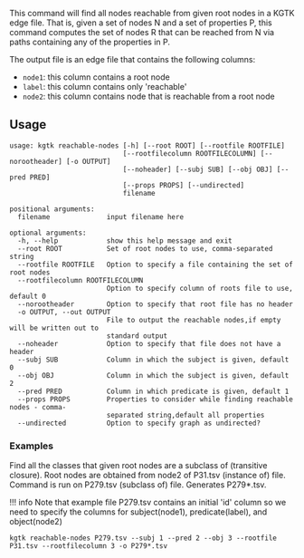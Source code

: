 This command will find all nodes reachable from given root nodes in a KGTK edge file. That is, given a set of nodes N and a set of properties P, this command computes the set of nodes R that can be reached from N via paths containing any of the properties in P.

The output file is an edge file that contains the following columns:

- `node1`: this column contains a root node
- `label`: this column contains only 'reachable'
- `node2`: this column contains node that is reachable from a root node

## Usage
```
usage: kgtk reachable-nodes [-h] [--root ROOT] [--rootfile ROOTFILE]
                            [--rootfilecolumn ROOTFILECOLUMN] [--norootheader] [-o OUTPUT]
                            [--noheader] [--subj SUB] [--obj OBJ] [--pred PRED]
                            [--props PROPS] [--undirected]
                            filename

positional arguments:
  filename              input filename here

optional arguments:
  -h, --help            show this help message and exit
  --root ROOT           Set of root nodes to use, comma-separated string
  --rootfile ROOTFILE   Option to specify a file containing the set of root nodes
  --rootfilecolumn ROOTFILECOLUMN
                        Option to specify column of roots file to use, default 0
  --norootheader        Option to specify that root file has no header
  -o OUTPUT, --out OUTPUT
                        File to output the reachable nodes,if empty will be written out to
                        standard output
  --noheader            Option to specify that file does not have a header
  --subj SUB            Column in which the subject is given, default 0
  --obj OBJ             Column in which the subject is given, default 2
  --pred PRED           Column in which predicate is given, default 1
  --props PROPS         Properties to consider while finding reachable nodes - comma-
                        separated string,default all properties
  --undirected          Option to specify graph as undirected?
```

### Examples

Find all the classes that given root nodes are a subclass of (transitive closure). Root nodes are obtained from node2 of P31.tsv (instance of) file. Command is run on P279.tsv (subclass of) file. Generates P279*.tsv. 

!!! info
    Note that example file P279.tsv contains an initial 'id' column so we need to specify the columns for subject(node1), predicate(label), and object(node2)

```
kgtk reachable-nodes P279.tsv --subj 1 --pred 2 --obj 3 --rootfile P31.tsv --rootfilecolumn 3 -o P279*.tsv
```
